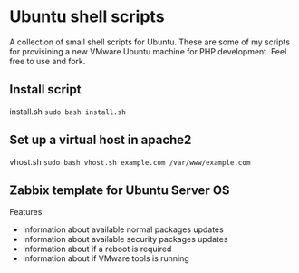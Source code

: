 Ubuntu shell scripts
==============

A collection of small shell scripts for Ubuntu. These are some of my scripts for provisining a new VMware Ubuntu machine for PHP development. Feel free to use and fork.

## Install script
install.sh
`sudo bash install.sh`

## Set up a virtual host in apache2
vhost.sh
`sudo bash vhost.sh example.com /var/www/example.com`

## Zabbix template for Ubuntu Server OS
Features:
- Information about available normal packages updates
- Information about available security packages updates
- Information about if a reboot is required
- Information about if VMware tools is running
